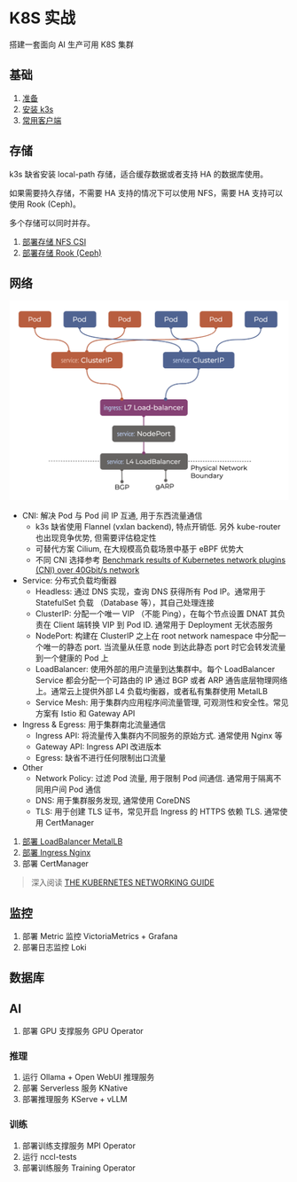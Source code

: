 # K8S 实战

搭建一套面向 AI 生产可用 K8S 集群

## 基础

1. [准备](docs/0-prepare.md)
2. [安装 k3s](docs/1-k3s.md)
3. [常用客户端](docs/2-tools.md)

## 存储

k3s 缺省安装 local-path 存储，适合缓存数据或者支持 HA 的数据库使用。

如果需要持久存储，不需要 HA 支持的情况下可以使用 NFS，需要 HA 支持可以使用 Rook (Ceph)。

多个存储可以同时并存。

1. [部署存储 NFS CSI](nfs-csi/README.md)
2. [部署存储 Rook (Ceph)](rook/README.md)

## 网络

![alt text](images/network.png)

- CNI: 解决 Pod 与 Pod 间 IP 互通, 用于东西流量通信
  - k3s 缺省使用 Flannel (vxlan backend), 特点开销低. 另外 kube-router 也出现竞争优势, 但需要评估稳定性
  - 可替代方案 Cilium, 在大规模高负载场景中基于 eBPF 优势大
  - 不同 CNI 选择参考 [Benchmark results of Kubernetes network plugins (CNI) over 40Gbit/s network](https://itnext.io/benchmark-results-of-kubernetes-network-plugins-cni-over-40gbit-s-network-2024-156f085a5e4e)
- Service: 分布式负载均衡器
  - Headless: 通过 DNS 实现，查询 DNS 获得所有 Pod IP。通常用于 StatefulSet 负载 （Database 等），其自己处理连接
  - ClusterIP: 分配一个唯一 VIP （不能 Ping），在每个节点设置 DNAT 其负责在 Client 端转换 VIP 到 Pod ID. 通常用于 Deployment 无状态服务
  - NodePort: 构建在 ClusterIP 之上在 root network namespace 中分配一个唯一的静态 port. 当流量从任意 node 到达此静态 port 时它会转发流量到一个健康的 Pod 上
  - LoadBalancer: 使用外部的用户流量到达集群中。每个 LoadBalancer Service 都会分配一个可路由的 IP 通过 BGP 或者 ARP 通告底层物理网络上。通常云上提供外部 L4 负载均衡器，或者私有集群使用 MetalLB
  - Service Mesh: 用于集群内应用程序间流量管理, 可观测性和安全性。常见方案有 Istio 和 Gateway API
- Ingress & Egress: 用于集群南北流量通信
  - Ingress API: 将流量传入集群内不同服务的原始方式. 通常使用 Nginx 等
  - Gateway API: Ingress API 改进版本
  - Egress: 缺省不进行任何限制出口流量
- Other
  - Network Policy: 过滤 Pod 流量, 用于限制 Pod 间通信. 通常用于隔离不同用户间 Pod 通信
  - DNS: 用于集群服务发现, 通常使用 CoreDNS
  - TLS: 用于创建 TLS 证书，常见开启 Ingress 的 HTTPS 依赖 TLS. 通常使用 CertManager

1. [部署 LoadBalancer MetalLB](metallb/README.md)
2. [部署 Ingress Nginx](nginx/README.md)
3. 部署 CertManager

> 深入阅读 [THE KUBERNETES NETWORKING GUIDE](https://www.tkng.io/)

## 监控

1. 部署 Metric 监控 VictoriaMetrics + Grafana
2. 部署日志监控 Loki

## 数据库

## AI

1. 部署 GPU 支撑服务 GPU Operator

### 推理

1. 运行 Ollama + Open WebUI 推理服务
2. 部署 Serverless 服务 KNative
3. 部署推理服务 KServe + vLLM

### 训练

1. 部署训练支撑服务 MPI Operator
2. 运行 nccl-tests
3. 部署训练服务 Training Operator
